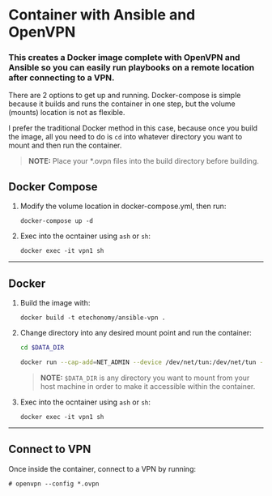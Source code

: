 # Container with Ansible and OpenVPN

### This creates a Docker image complete with OpenVPN and Ansible so you can easily run playbooks on a remote location after connecting to a VPN.

There are 2 options to get up and running. Docker-compose is simple because it builds and runs the container in one step, but the volume (mounts) location is not as flexible.

I prefer the traditional Docker method in this case, because once you build the image, all you need to do is `cd` into whatever directory you want to mount and then run the container.

>**NOTE:** Place your *.ovpn files into the build directory before building.

## Docker Compose

1. Modify the volume location in docker-compose.yml, then run:
    ```
    docker-compose up -d
    ```
2. Exec into the ocntainer using `ash` or `sh`:
    ```
    docker exec -it vpn1 sh
    ```
---

## Docker

1. Build the image with:
    ```
    docker build -t etechonomy/ansible-vpn .
    ```

2. Change directory into any desired mount point and run the container:
    ```bash
    cd $DATA_DIR
    ```
    ```bash
    docker run --cap-add=NET_ADMIN --device /dev/net/tun:/dev/net/tun --mount type=bind,source=$(pwd),target=/root/mount -w /root -td -e 'PS1=\\h:\\w\\$$\/ ' --hostname vpn1 --name vpn1 etechonomy/ansible-vpn
    ```
    >**NOTE:** `$DATA_DIR` is any directory you want to mount from your host machine in order to make it accessible within the container.

3. Exec into the ocntainer using `ash` or `sh`:
    ```
    docker exec -it vpn1 sh
    ```

---

## Connect to VPN

Once inside the container, connect to a VPN by running:

```
# openvpn --config *.ovpn
```